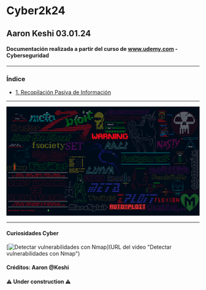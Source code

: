 # Cyber2k24

## Aaron Keshi 03.01.24

#### Documentación realizada a partir del curso de www.udemy.com - Cyberseguridad

---

### **Índice**

- [1. Recopilación Pasiva de Información](https://github.com/KeshiKiD03/Cyber2k24/tree/main/1.%20Recopilación%20Pasiva%20de%20Información)

---

![](./image/kali.png)

---

#### Curiosidades Cyber

[![Detectar vulnerabilidades con Nmap](https://www.youtube.com/shorts/e4WLubfvRUc)](URL del video "Detectar vulnerabilidades con Nmap")

#### Créditos: Aaron @Keshi

#### ⚠️ Under construction ⚠️